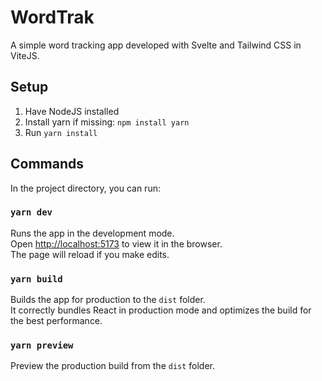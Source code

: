 # WordTrak

A simple word tracking app developed with Svelte and Tailwind CSS in ViteJS.

## Setup

1. Have NodeJS installed
1. Install yarn if missing: `npm install yarn`
1. Run `yarn install`

## Commands

In the project directory, you can run:

### `yarn dev`

Runs the app in the development mode.<br />
Open [http://localhost:5173](http://localhost:5173) to view it in the browser.<br />
The page will reload if you make edits.<br />

### `yarn build`

Builds the app for production to the `dist` folder.<br />
It correctly bundles React in production mode and optimizes the build for the best performance.

### `yarn preview`

Preview the production build from the `dist` folder.<br />
